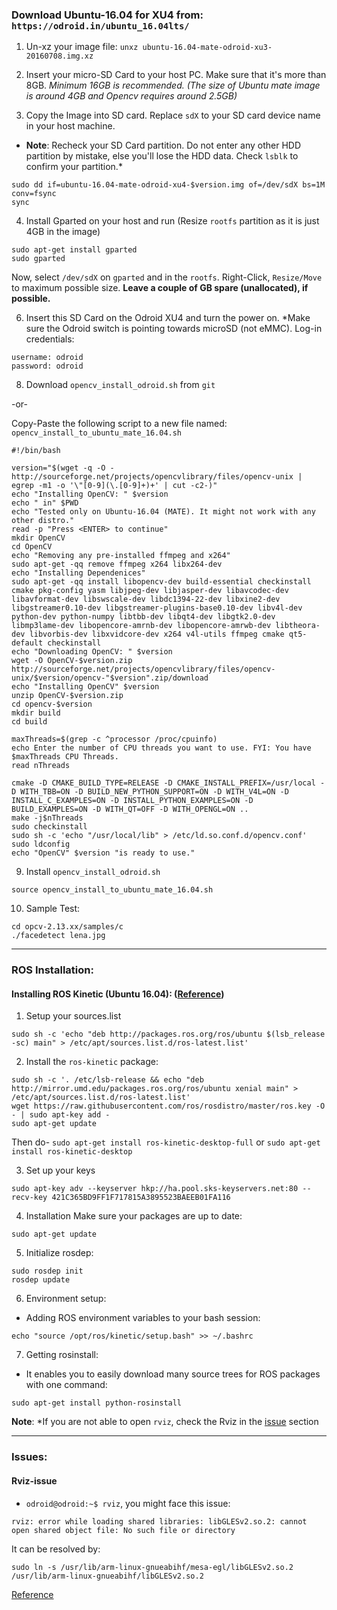 ### Download Ubuntu-16.04 for XU4 from: `https://odroid.in/ubuntu_16.04lts/`

1. Un-xz your image file: 
`unxz ubuntu-16.04-mate-odroid-xu3-20160708.img.xz`

2. Insert your micro-SD Card to your host PC. Make sure that it's more than 8GB. *Minimum 16GB is recommended.*
*(The size of Ubuntu mate image is around 4GB and Opencv requires around 2.5GB)*

3. Copy the Image into SD card. 
Replace `sdX` to your SD card device name in your host machine.
* **Note**: Recheck your SD Card partition. Do not enter any other HDD partition by mistake, else you'll lose the HDD data. Check `lsblk` to confirm your partition.*
```
sudo dd if=ubuntu-16.04-mate-odroid-xu4-$version.img of=/dev/sdX bs=1M conv=fsync
sync
```

4. Install Gparted on your host and run
(Resize `rootfs` partition as it is just 4GB in the image)
```
sudo apt-get install gparted
sudo gparted
```
Now, select `/dev/sdX` on `gparted` and in the `rootfs`. Right-Click, `Resize/Move` to maximum possible size. **Leave a couple of GB spare (unallocated), if possible.**

6. Insert this SD Card on the Odroid XU4 and turn the power on.
*Make sure the Odroid switch is pointing towards microSD (not eMMC). 
Log-in credentials:

```
username: odroid
password: odroid
```

8. Download `opencv_install_odroid.sh` from `git`

-or-

Copy-Paste the following script to a new file named: `opencv_install_to_ubuntu_mate_16.04.sh`
```
#!/bin/bash

version="$(wget -q -O - http://sourceforge.net/projects/opencvlibrary/files/opencv-unix | egrep -m1 -o '\"[0-9](\.[0-9]+)+' | cut -c2-)"
echo "Installing OpenCV: " $version
echo " in" $PWD
echo "Tested only on Ubuntu-16.04 (MATE). It might not work with any other distro."
read -p "Press <ENTER> to continue"
mkdir OpenCV
cd OpenCV
echo "Removing any pre-installed ffmpeg and x264"
sudo apt-get -qq remove ffmpeg x264 libx264-dev
echo "Installing Dependenices"
sudo apt-get -qq install libopencv-dev build-essential checkinstall cmake pkg-config yasm libjpeg-dev libjasper-dev libavcodec-dev libavformat-dev libswscale-dev libdc1394-22-dev libxine2-dev libgstreamer0.10-dev libgstreamer-plugins-base0.10-dev libv4l-dev python-dev python-numpy libtbb-dev libqt4-dev libgtk2.0-dev libmp3lame-dev libopencore-amrnb-dev libopencore-amrwb-dev libtheora-dev libvorbis-dev libxvidcore-dev x264 v4l-utils ffmpeg cmake qt5-default checkinstall
echo "Downloading OpenCV: " $version
wget -O OpenCV-$version.zip http://sourceforge.net/projects/opencvlibrary/files/opencv-unix/$version/opencv-"$version".zip/download
echo "Installing OpenCV" $version
unzip OpenCV-$version.zip
cd opencv-$version
mkdir build
cd build

maxThreads=$(grep -c ^processor /proc/cpuinfo)
echo Enter the number of CPU threads you want to use. FYI: You have $maxThreads CPU Threads.
read nThreads

cmake -D CMAKE_BUILD_TYPE=RELEASE -D CMAKE_INSTALL_PREFIX=/usr/local -D WITH_TBB=ON -D BUILD_NEW_PYTHON_SUPPORT=ON -D WITH_V4L=ON -D INSTALL_C_EXAMPLES=ON -D INSTALL_PYTHON_EXAMPLES=ON -D BUILD_EXAMPLES=ON -D WITH_QT=OFF -D WITH_OPENGL=ON ..
make -j$nThreads
sudo checkinstall
sudo sh -c 'echo "/usr/local/lib" > /etc/ld.so.conf.d/opencv.conf'
sudo ldconfig
echo "OpenCV" $version "is ready to use."
```

9. Install `opencv_install_odroid.sh`

```
source opencv_install_to_ubuntu_mate_16.04.sh
```

10. Sample Test:
```
cd opcv-2.13.xx/samples/c
./facedetect lena.jpg
```
***
### ROS Installation:
#### Installing ROS Kinetic (Ubuntu 16.04): ([Reference](http://wiki.ros.org/kinectic/Installation/Ubuntu))
1. Setup your sources.list 
```
sudo sh -c 'echo "deb http://packages.ros.org/ros/ubuntu $(lsb_release -sc) main" > /etc/apt/sources.list.d/ros-latest.list'
```

2. Install the `ros-kinetic` package:
```
sudo sh -c '. /etc/lsb-release && echo "deb http://mirror.umd.edu/packages.ros.org/ros/ubuntu xenial main" > /etc/apt/sources.list.d/ros-latest.list' 
wget https://raw.githubusercontent.com/ros/rosdistro/master/ros.key -O - | sudo apt-key add - 
sudo apt-get update 
```
Then do- 
```sudo apt-get install ros-kinetic-desktop-full```
or 
```sudo apt-get install ros-kinetic-desktop```

3. Set up your keys
```
sudo apt-key adv --keyserver hkp://ha.pool.sks-keyservers.net:80 --recv-key 421C365BD9FF1F717815A3895523BAEEB01FA116
```

4. Installation
Make sure your packages are up to date:
```
sudo apt-get update
```

5. Initialize rosdep:
```
sudo rosdep init
rosdep update
```

6. Environment setup:
- Adding ROS environment variables to your bash session:
```
echo "source /opt/ros/kinetic/setup.bash" >> ~/.bashrc
```
7. Getting rosinstall:
- It enables you to easily download many source trees for ROS packages with one command:
```
sudo apt-get install python-rosinstall
```

**Note**: *If you are not able to open `rviz`, check the Rviz in the [issue](#rviz-issue) section

***

### Issues:
#### Rviz-issue
- `odroid@odroid:~$ rviz`, you might face this issue:
```
rviz: error while loading shared libraries: libGLESv2.so.2: cannot open shared object file: No such file or directory
```
It can be resolved by:
```
sudo ln -s /usr/lib/arm-linux-gnueabihf/mesa-egl/libGLESv2.so.2 /usr/lib/arm-linux-gnueabihf/libGLESv2.so.2
```
[Reference](http://indilib.org/forum/general/2402-solved-problem-with-libglesv2-so-2-on-odroid-xu4.html)

